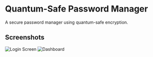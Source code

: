 # Quantum-Safe Password Manager

A secure password manager using quantum-safe encryption.

## Screenshots
![Login Screen](screenshots/screenshot1.png)
![Dashboard](screenshots/screenshot2.png)
